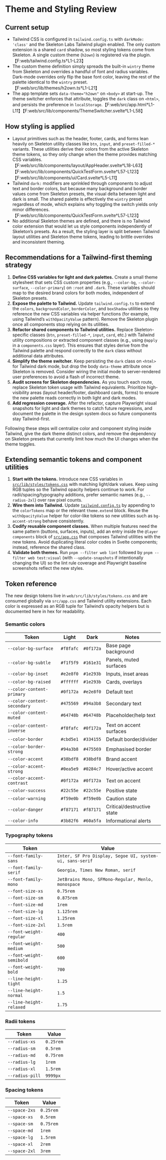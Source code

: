 # Theme and Styling Review

## Current setup

- Tailwind CSS is configured in `tailwind.config.ts` with `darkMode: 'class'` and the Skeleton Labs Tailwind plugin enabled. The only custom extension is a shared `card` shadow, so most styling tokens come from Skeleton. A single custom theme (`h2own`) is registered via the plugin.【F:web/tailwind.config.ts†L1-L23】
- The custom theme definition simply spreads the built-in `wintry` theme from Skeleton and overrides a handful of font and radius variables. Dark-mode overrides only flip the base font color, leaving the rest of the palette identical to the `wintry` preset.【F:web/src/lib/themes/h2own.ts†L1-L21】
- The app template sets `data-theme="h2own"` on `<body>` at start-up. The theme switcher enforces that attribute, toggles the `dark` class on `<html>`, and persists the preference in `localStorage`.【F:web/src/app.html†L1-L11】【F:web/src/lib/components/ThemeSwitcher.svelte†L1-L58】

## How styling is applied

- Layout primitives such as the header, footer, cards, and forms lean heavily on Skeleton utility classes like `btn`, `input`, and `preset-filled-*` variants. These utilities derive their colors from the active Skeleton theme tokens, so they only change when the theme provides matching CSS variables.【F:web/src/lib/components/layout/AppHeader.svelte†L18-L63】【F:web/src/lib/components/QuickTestForm.svelte†L57-L123】【F:web/src/lib/components/ui/Card.svelte†L5-L11】
- Tailwind `dark:` modifiers are sprinkled through components to adjust text and border colors, but because many background and border values come from Skeleton presets, the visual delta between light and dark is small. The shared palette is effectively the `wintry` preset regardless of mode, which explains why toggling the switch yields only minor differences.【F:web/src/lib/components/QuickTestForm.svelte†L57-L123】
- No additional Skeleton themes are defined, and there is no Tailwind color extension that would let us style components independently of Skeleton’s presets. As a result, the styling layer is split between Tailwind layout utilities and Skeleton theme tokens, leading to brittle overrides and inconsistent theming.

## Recommendations for a Tailwind-first theming strategy

1. **Define CSS variables for light and dark palettes.** Create a small theme stylesheet that sets CSS custom properties (e.g., `--color-bg`, `--color-surface`, `--color-primary`) on `:root` and `.dark`. These variables should map to the desired brand colors for both modes, independent of Skeleton presets.
2. **Expose the palette to Tailwind.** Update `tailwind.config.ts` to extend the `colors`, `backgroundColor`, `borderColor`, and `boxShadow` utilities so they reference the new CSS variables via helper functions (for example, using Tailwind’s `withOpacityValue` pattern). Remove the Skeleton plugin once all components stop relying on its utilities.
3. **Refactor shared components to Tailwind utilities.** Replace Skeleton-specific classes (`btn`, `preset-filled-*`, `input`, `card`, etc.) with Tailwind utility compositions or extracted component classes (e.g., using `@apply` in a `components.css` layer). This ensures that styles derive from the Tailwind palette and respond correctly to the `dark` class without additional data attributes.
4. **Simplify the theme switcher.** Keep persisting the `dark` class on `<html>` for Tailwind dark mode, but drop the body `data-theme` attribute once Skeleton is removed. Consider wiring the initial mode to server-rendered user preferences to avoid a flash of incorrect theme.
5. **Audit screens for Skeleton dependencies.** As you touch each route, replace Skeleton token usage with Tailwind equivalents. Prioritize high-visibility areas (layout header/footer, dashboard cards, forms) to ensure the new palette reads correctly in both light and dark modes.
6. **Add regression coverage.** After the refactor, capture Playwright visual snapshots for light and dark themes to catch future regressions, and document the palette in the design system docs so future components stay Tailwind-first.

Following these steps will centralize color and component styling inside Tailwind, give the dark theme distinct colors, and remove the dependency on Skeleton presets that currently limit how much the UI changes when the theme toggles.

## Extending semantic tokens and component utilities

1. **Start with the tokens.** Introduce new CSS variables in [`src/lib/styles/tokens.css`](../web/src/lib/styles/tokens.css) with matching light/dark values. Keep using RGB tuples so the Tailwind opacity helpers continue to work. For radii/spacing/typography additions, prefer semantic names (e.g., `--radius-2xl`) over raw pixel counts.
2. **Wire them into Tailwind.** Update [`tailwind.config.ts`](../web/tailwind.config.ts) by appending to the `colorTokens` map or the relevant `theme.extend` block. Reuse the `withOpacityValue` helper for color-like tokens so new utilities such as `bg-accent-strong` behave consistently.
3. **Codify reusable component classes.** When multiple features need the same pattern (buttons, surfaces, inputs), add an entry inside the `@layer components` block of [`src/app.css`](../web/src/app.css) that composes Tailwind utilities with the new tokens. Avoid duplicating literal color codes in Svelte components; instead, reference the shared class.
4. **Validate both themes.** Run `pnpm --filter web lint` followed by `pnpm --filter web test:visual` (with `--update-snapshots` if intentionally changing the UI) so the lint rule coverage and Playwright baseline screenshots reflect the new styles.

## Token reference

The new design tokens live in `web/src/lib/styles/tokens.css` and are consumed globally via `src/app.css` and Tailwind utility extensions. Each color is expressed as an RGB tuple for Tailwind’s opacity helpers but is documented here in hex for readability.

### Semantic colors

| Token | Light | Dark | Notes |
| --- | --- | --- | --- |
| `--color-bg-surface` | `#f8fafc` | `#0f172a` | Base page background |
| `--color-bg-subtle` | `#f1f5f9` | `#161e31` | Panels, muted surfaces |
| `--color-bg-inset` | `#e2e8f0` | `#1e293b` | Inputs, inset areas |
| `--color-bg-raised` | `#ffffff` | `#1e293b` | Cards, overlays |
| `--color-content-primary` | `#0f172a` | `#e2e8f0` | Default text |
| `--color-content-secondary` | `#475569` | `#94a3b8` | Secondary text |
| `--color-content-muted` | `#64748b` | `#64748b` | Placeholder/help text |
| `--color-content-inverse` | `#f8fafc` | `#0f172a` | Text on accent surfaces |
| `--color-border` | `#cbd5e1` | `#334155` | Default border/divider |
| `--color-border-strong` | `#94a3b8` | `#475569` | Emphasised border |
| `--color-accent` | `#38bdf8` | `#38bdf8` | Brand accent |
| `--color-accent-strong` | `#0ea5e9` | `#0284c7` | Hover/active accent |
| `--color-accent-contrast` | `#0f172a` | `#0f172a` | Text on accent |
| `--color-success` | `#22c55e` | `#22c55e` | Positive state |
| `--color-warning` | `#f59e0b` | `#f59e0b` | Caution state |
| `--color-danger` | `#f87171` | `#f87171` | Critical/destructive state |
| `--color-info` | `#3b82f6` | `#60a5fa` | Informational alerts |

### Typography tokens

| Token | Value |
| --- | --- |
| `--font-family-sans` | `Inter, SF Pro Display, Segoe UI, system-ui, sans-serif` |
| `--font-family-serif` | `Georgia, Times New Roman, serif` |
| `--font-family-mono` | `JetBrains Mono, SFMono-Regular, Menlo, monospace` |
| `--font-size-xs` | `0.75rem` |
| `--font-size-sm` | `0.875rem` |
| `--font-size-md` | `1rem` |
| `--font-size-lg` | `1.125rem` |
| `--font-size-xl` | `1.25rem` |
| `--font-size-2xl` | `1.5rem` |
| `--font-weight-regular` | `400` |
| `--font-weight-medium` | `500` |
| `--font-weight-semibold` | `600` |
| `--font-weight-bold` | `700` |
| `--line-height-tight` | `1.25` |
| `--line-height-normal` | `1.5` |
| `--line-height-relaxed` | `1.75` |

### Radii tokens

| Token | Value |
| --- | --- |
| `--radius-xs` | `0.25rem` |
| `--radius-sm` | `0.5rem` |
| `--radius-md` | `0.75rem` |
| `--radius-lg` | `1rem` |
| `--radius-xl` | `1.5rem` |
| `--radius-pill` | `9999px` |

### Spacing tokens

| Token | Value |
| --- | --- |
| `--space-2xs` | `0.25rem` |
| `--space-xs` | `0.5rem` |
| `--space-sm` | `0.75rem` |
| `--space-md` | `1rem` |
| `--space-lg` | `1.5rem` |
| `--space-xl` | `2rem` |
| `--space-2xl` | `3rem` |
